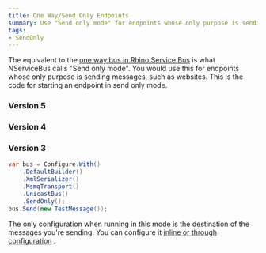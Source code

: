 ```yaml
---
title: One Way/Send Only Endpoints
summary: Use "Send only mode" for endpoints whose only purpose is sending messages
tags:
- SendOnly
---
```


The equivalent to the [one way bus in Rhino Service Bus](http://ayende.com/blog/140289/setting-up-a-rhino-service-bus-application-part-ii-one-way-bus) is what NServiceBus calls "Send only mode". You would use this for endpoints whose only purpose is sending messages, such as websites. This is the code for starting an endpoint in send only mode.

### Version 5

<!-- import SendOnly-v5 -->

### Version 4

<!-- import SendOnly-v4 -->


### Version 3

```C#
var bus = Configure.With()
    .DefaultBuilder()
    .XmlSerializer()
    .MsmqTransport()
    .UnicastBus()
    .SendOnly();
bus.Send(new TestMessage());
```



The only configuration when running in this mode is the destination of the messages you're sending. You can configure it [inline or through configuration](how-do-i-specify-to-which-destination-a-message-will-be-sent.md)
.

